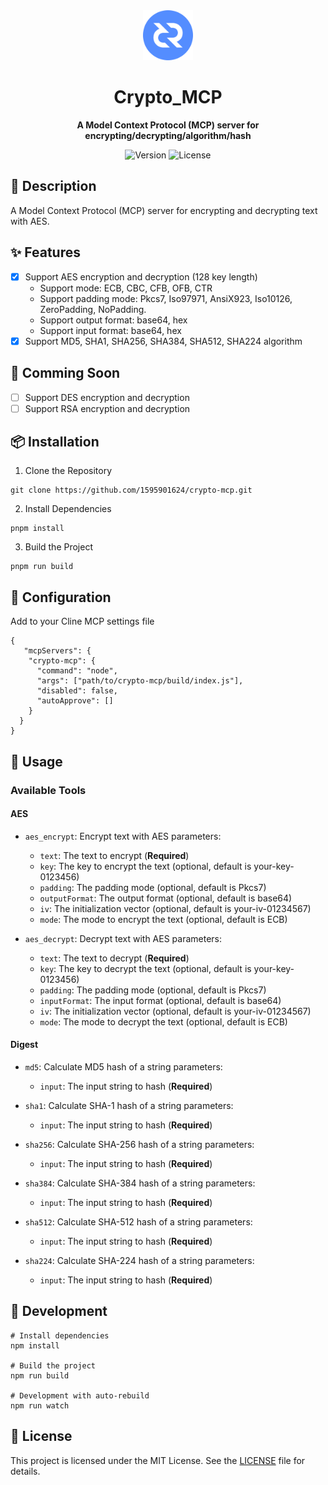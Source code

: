 <div align="center">
    <img src="logo/icon_crypto.png" alt="Crypto_MCP Logo" width="80">
    <h1>Crypto_MCP</h1>
    <p>
        <strong>A Model Context Protocol (MCP) server for encrypting/decrypting/algorithm/hash</strong>
    </p>
    <p>
        <img src="https://img.shields.io/badge/version-1.0.1-blue.svg" alt="Version">
        <img src="https://img.shields.io/badge/license-MIT-green.svg" alt="License">
    </p>
</div>

## 📝 Description

A Model Context Protocol (MCP) server for encrypting and decrypting text with AES.

## ✨ Features

- [x] Support AES encryption and decryption (128 key length)
  - Support mode: ECB, CBC, CFB, OFB, CTR
  - Support padding mode: Pkcs7, Iso97971, AnsiX923, Iso10126, ZeroPadding, NoPadding.
  - Support output format: base64, hex
  - Support input format: base64, hex
- [x] Support MD5, SHA1, SHA256, SHA384, SHA512, SHA224 algorithm

## 🔮 Comming Soon

- [ ] Support DES encryption and decryption
- [ ] Support RSA encryption and decryption

## 📦 Installation

1. Clone the Repository

```
git clone https://github.com/1595901624/crypto-mcp.git
```

2. Install Dependencies

```
pnpm install
```

3. Build the Project

```
pnpm run build
```

## 🔧 Configuration

Add to your Cline MCP settings file

```
{
   "mcpServers": {
    "crypto-mcp": {
      "command": "node",
      "args": ["path/to/crypto-mcp/build/index.js"],
      "disabled": false,
      "autoApprove": []
    }
  }
}
```

## 📝 Usage

### Available Tools

#### AES

- `aes_encrypt`: Encrypt text with AES
  parameters:

  - `text`: The text to encrypt (**Required**)
  - `key`: The key to encrypt the text (optional, default is your-key-0123456)
  - `padding`: The padding mode (optional, default is Pkcs7)
  - `outputFormat`: The output format (optional, default is base64)
  - `iv`: The initialization vector (optional, default is your-iv-01234567)
  - `mode`: The mode to encrypt the text (optional, default is ECB)

- `aes_decrypt`: Decrypt text with AES
  parameters:

  - `text`: The text to decrypt (**Required**)
  - `key`: The key to decrypt the text (optional, default is your-key-0123456)
  - `padding`: The padding mode (optional, default is Pkcs7)
  - `inputFormat`: The input format (optional, default is base64)
  - `iv`: The initialization vector (optional, default is your-iv-01234567)
  - `mode`: The mode to decrypt the text (optional, default is ECB)

#### Digest

- `md5`: Calculate MD5 hash of a string
  parameters:

  - `input`: The input string to hash (**Required**)

- `sha1`: Calculate SHA-1 hash of a string
  parameters:

  - `input`: The input string to hash (**Required**)

- `sha256`: Calculate SHA-256 hash of a string
  parameters:

  - `input`: The input string to hash (**Required**)

- `sha384`: Calculate SHA-384 hash of a string
  parameters:

  - `input`: The input string to hash (**Required**)

- `sha512`: Calculate SHA-512 hash of a string
  parameters:

  - `input`: The input string to hash (**Required**)

- `sha224`: Calculate SHA-224 hash of a string
  parameters:

  - `input`: The input string to hash (**Required**)

## 📝 Development

```
# Install dependencies
npm install

# Build the project
npm run build

# Development with auto-rebuild
npm run watch
```

## 📝 License

This project is licensed under the MIT License. See the [LICENSE](LICENSE) file for details.
